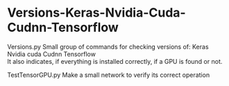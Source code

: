 # Versions-Keras-Nvidia-Cuda-Cudnn-Tensorflow
Versions.py 
Small group of commands for checking versions of: 
Keras 
Nvidia 
cuda 
Cudnn 
Tensorflow  
It also indicates, if everything is installed correctly, if a GPU is found or not.  

TestTensorGPU.py 
Make a small network to verify its correct operation
